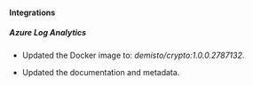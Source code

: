 
#### Integrations

##### Azure Log Analytics
- Updated the Docker image to: *demisto/crypto:1.0.0.2787132*.

- Updated the documentation and metadata. 

